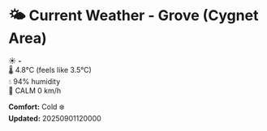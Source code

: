 # 🌤️ Current Weather - Grove (Cygnet Area)

☀️ **-**  
🌡️ 4.8°C (feels like 3.5°C)  
💧 94% humidity  
💨 CALM 0 km/h  

**Comfort:** Cold ❄️  
**Updated:** 20250901120000
